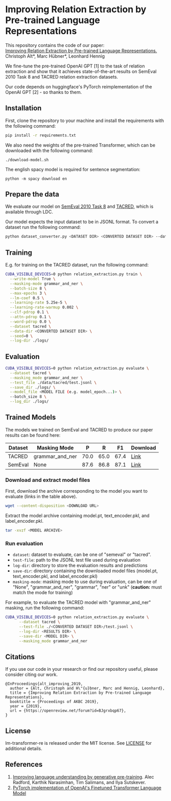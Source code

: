 # Improving Relation Extraction by Pre-trained Language Representations

This repository contains the code of our paper:  
[Improving Relation Extraction by Pre-trained Language Representations.](https://openreview.net/forum?id=BJgrxbqp67)  
Christoph Alt*, Marc Hübner*, Leonhard Hennig

We fine-tune the pre-trained OpenAI GPT [1] to the task of relation extraction and show that it achieves state-of-the-art results on SemEval 2010 Task 8 and TACRED relation extraction datasets.

Our code depends on huggingface's PyTorch reimplementation of the OpenAI GPT [2] - so thanks to them.

## Installation

First, clone the repository to your machine and install the requirements with the following command:

```bash
pip install -r requirements.txt
```

We also need the weights of the pre-trained Transformer, which can be downloaded with the following command:
```
./download-model.sh
```

The english spacy model is required for sentence segmentation:
```
python -m spacy download en
```

## Prepare the data

We evaluate our model on [SemEval 2010 Task 8](https://drive.google.com/file/d/0B_jQiLugGTAkMDQ5ZjZiMTUtMzQ1Yy00YWNmLWJlZDYtOWY1ZDMwY2U4YjFk) and [TACRED](https://catalog.ldc.upenn.edu/LDC2018T24), which is available through LDC.

Our model expects the input dataset to be in JSONL format. To convert a dataset run the following command:
```bash
python dataset_converter.py <DATASET DIR> <CONVERTED DATASET DIR> --dataset=<DATASET NAME>
```

## Training
E.g. for training on the TACRED dataset, run the following command:

```bash
CUDA_VISIBLE_DEVICES=0 python relation_extraction.py train \
  --write-model True \
  --masking-mode grammar_and_ner \
  --batch-size 8 \
  --max-epochs 3 \
  --lm-coef 0.5 \
  --learning-rate 5.25e-5 \
  --learning-rate-warmup 0.002 \
  --clf-pdrop 0.1 \
  --attn-pdrop 0.1 \
  --word-pdrop 0.0 \
  --dataset tacred \
  --data-dir <CONVERTED DATASET DIR> \
  --seed=0 \
  --log-dir ./logs/
```

## Evaluation
```bash
CUDA_VISIBLE_DEVICES=0 python relation_extraction.py evaluate \
  --dataset tacred \
  --masking_mode grammar_and_ner \
  --test_file ./data/tacred/test.jsonl \
  --save_dir ./logs/ \
  --model_file <MODEL FILE (e.g. model_epoch...)> \
  --batch_size 8 \
  --log_dir ./logs/
```

## Trained Models

The models we trained on SemEval and TACRED to produce our paper results can be found here:

| Dataset  | Masking Mode    | P    | R    | F1   | Download                                                                    |
| -------- | --------------- | ---- | ---- | ---- | --------------------------------------------------------------------------- |
| TACRED   | grammar_and_ner | 70.0 | 65.0 | 67.4 | [Link](https://cloud.dfki.de/owncloud/index.php/s/SoFBHxgRBRNEA3C/download) |
| SemEval  | None            | 87.6 | 86.8 | 87.1 | [Link](https://cloud.dfki.de/owncloud/index.php/s/Q7F6AYEWyysLwH4/download) |

### Download and extract model files

First, download the archive corresponding to the model you want to evaluate (links in the table above).

```bash
wget --content-disposition <DOWNLOAD URL>
```

Extract the model archive containing model.pt, text_encoder.pkl, and label_encoder.pkl.

```bash
tar -xvzf <MODEL ARCHIVE>
```

### Run evaluation

- `dataset`: dataset to evaluate, can be one of "semeval" or "tacred".
- `test-file`: path to the JSONL test file used during evaluation
- `log-dir`: directory to store the evaluation results and predictions
- `save-dir`: directory containing the downloaded model files (model.pt, text_encoder.pkl, and label_encoder.pkl)
- `masking-mode`: masking mode to use during evaluation, can be one of "None", "grammar_and_ner", "grammar", "ner" or "unk" (**caution:** must match the mode for training)

For example, to evaluate the TACRED model with "grammar_and_ner" masking, run the following command:

```bash
CUDA_VISIBLE_DEVICES=0 python relation_extraction.py evaluate \
      --dataset tacred \
      --test-file ./<CONVERTED DATASET DIR>/test.jsonl \
      --log-dir <RESULTS DIR> \
      --save-dir <MODEL DIR> \
      --masking_mode grammar_and_ner
```

## Citations
If you use our code in your research or find our repository useful, please consider citing our work.

```
@InProceedings{alt_improving_2019,
  author = {Alt, Christoph and H\"{u}bner, Marc and Hennig, Leonhard},
  title = {Improving Relation Extraction by Pre-trained Language Representations},
  booktitle = {Proceedings of AKBC 2019},
  year = {2019},
  url = {https://openreview.net/forum?id=BJgrxbqp67},
}
```

## License
lm-transformer-re is released under the MIT license. See [LICENSE](LICENSE) for additional details.

## References
1. [Improving language understanding by generative pre-training](https://s3-us-west-2.amazonaws.com/openai-assets/research-covers/language-unsupervised/language_understanding_paper.pdf). Alec Radford, Karthik Narasimhan, Tim Salimans, and Ilya Sutskever.
2. [PyTorch implementation of OpenAI's Finetuned Transformer Language Model](https://github.com/huggingface/pytorch-openai-transformer-lm)

